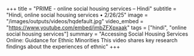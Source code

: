 +++
title = "PRIME - online social housing services – Hindi"
subtitle = "Hindi, online social housing services • 2/26/25"
image = "/images/outputs/videos/hqdefault.jpg"
video_embed = "https://www.youtube.com/embed/jmbZFXpxaak"
tags = ["hindi", "online social housing services"]
summary = "Accessing Social Housing Services Online: Guidance for Ethnic Minorities This video shares key research findings about the experiences of ethnic"
+++
